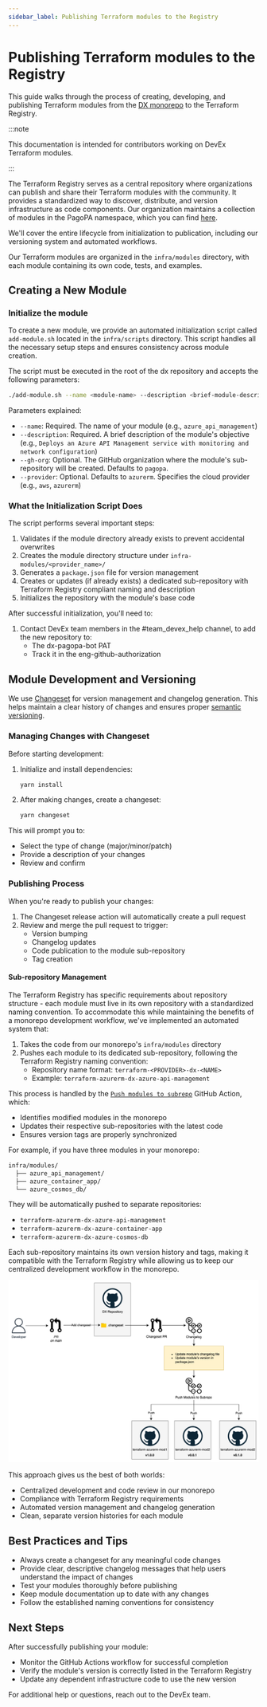 ```yaml
---
sidebar_label: Publishing Terraform modules to the Registry
---
```



# Publishing Terraform modules to the Registry

This guide walks through the process of creating, developing, and publishing Terraform modules from the [DX monorepo](https://github.com/pagopa/dx) to the Terraform Registry.

:::note

This documentation is intended for contributors working on DevEx Terraform modules.

:::

The Terraform Registry serves as a central repository where organizations can publish and share their Terraform modules with the community. It provides a standardized way to discover, distribute, and version infrastructure as code components. Our organization maintains a collection of modules in the PagoPA namespace, which you can find [here](https://registry.terraform.io/namespaces/pagopa).

We'll cover the entire lifecycle from initialization to publication, including our versioning system and automated workflows.

Our Terraform modules are organized in the `infra/modules` directory, with each module containing its own code, tests, and examples.

## Creating a New Module

### Initialize the module

To create a new module, we provide an automated initialization script called `add-module.sh` located in the `infra/scripts` directory. This script handles all the necessary setup steps and ensures consistency across module creation.

The script must be executed in the root of the dx repository and accepts the following parameters:

```bash
./add-module.sh --name <module-name> --description <brief-module-description> [--gh-org <organization>] [--provider <provider>]
```

Parameters explained:
- `--name`: Required. The name of your module (e.g., `azure_api_management`)
- `--description`: Required. A brief description of the module's objective (e.g., `Deploys an Azure API Management service with monitoring and network configuration`)
- `--gh-org`: Optional. The GitHub organization where the module's sub-repository will be created. Defaults to `pagopa`.
- `--provider`: Optional. Defaults to `azurerm`. Specifies the cloud provider (e.g., `aws`, `azurerm`)

### What the Initialization Script Does

The script performs several important steps:

1. Validates if the module directory already exists to prevent accidental overwrites
2. Creates the module directory structure under `infra-modules/<provider_name>/`
3. Generates a `package.json` file for version management
4. Creates or updates (if already exists) a dedicated sub-repository with Terraform Registry compliant naming and description
5. Initializes the repository with the module's base code

After successful initialization, you'll need to:
1. Contact DevEx team members in the #team_devex_help channel, to add the new repository to:
   - The dx-pagopa-bot PAT
   - Track it in the eng-github-authorization

## Module Development and Versioning

We use [Changeset](https://github.com/changesets/changesets) for version management and changelog generation. This helps maintain a clear history of changes and ensures proper [semantic versioning](https://semver.org/).

### Managing Changes with Changeset

Before starting development:

1. Initialize and install dependencies:
   ```bash
   yarn install
   ```

2. After making changes, create a changeset:
   ```bash
   yarn changeset
   ```

This will prompt you to:
- Select the type of change (major/minor/patch)
- Provide a description of your changes
- Review and confirm

### Publishing Process

When you're ready to publish your changes:

1. The Changeset release action will automatically create a pull request
2. Review and merge the pull request to trigger:
   - Version bumping
   - Changelog updates
   - Code publication to the module sub-repository
   - Tag creation

#### Sub-repository Management

The Terraform Registry has specific requirements about repository structure - each module must live in its own repository with a standardized naming convention. To accommodate this while maintaining the benefits of a monorepo development workflow, we've implemented an automated system that:

1. Takes the code from our monorepo's `infra/modules` directory
2. Pushes each module to its dedicated sub-repository, following the Terraform Registry naming convention:
   - Repository name format: `terraform-<PROVIDER>-dx-<NAME>`
   - Example: `terraform-azurerm-dx-azure-api-management`

This process is handled by the [`Push modules to subrepo`](https://github.com/pagopa/dx/blob/main/.github/workflows/push_modules_to_subrepo.yml) GitHub Action, which:
- Identifies modified modules in the monorepo
- Updates their respective sub-repositories with the latest code
- Ensures version tags are properly synchronized

For example, if you have three modules in your monorepo:
```
infra/modules/
  ├── azure_api_management/
  ├── azure_container_app/
  └── azure_cosmos_db/
```

They will be automatically pushed to separate repositories:
- `terraform-azurerm-dx-azure-api-management`
- `terraform-azurerm-dx-azure-container-app`
- `terraform-azurerm-dx-azure-cosmos-db`

Each sub-repository maintains its own version history and tags, making it compatible with the Terraform Registry while allowing us to keep our centralized development workflow in the monorepo.

![Monorepo splitting strategy](./publishing-terraform-modules/push-to-subrepo.png)

This approach gives us the best of both worlds:
- Centralized development and code review in our monorepo
- Compliance with Terraform Registry requirements
- Automated version management and changelog generation
- Clean, separate version histories for each module

## Best Practices and Tips

- Always create a changeset for any meaningful code changes
- Provide clear, descriptive changelog messages that help users understand the impact of changes
- Test your modules thoroughly before publishing
- Keep module documentation up to date with any changes
- Follow the established naming conventions for consistency

## Next Steps

After successfully publishing your module:
- Monitor the GitHub Actions workflow for successful completion
- Verify the module's version is correctly listed in the Terraform Registry
- Update any dependent infrastructure code to use the new version

For additional help or questions, reach out to the DevEx team.